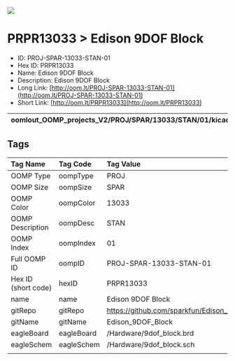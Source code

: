 


  
![][im]
# PRPR13033 > Edison 9DOF Block

- ID: PROJ-SPAR-13033-STAN-01
- Hex ID: PRPR13033
- Name: Edison 9DOF Block
- Description: Edison 9DOF Block
- Long Link: [http://oom.lt/PROJ-SPAR-13033-STAN-01](http://oom.lt/PROJ-SPAR-13033-STAN-01)
- Short Link: [http://oom.lt/PRPR13033](http://oom.lt/PRPR13033)
  

|oomlout_OOMP_projects_V2/PROJ/SPAR/13033/STAN/01/kicadPcb3dFront.png|oomlout_OOMP_projects_V2/PROJ/SPAR/13033/STAN/01/kicadPcb3dBack.png|oomlout_OOMP_projects_V2/PROJ/SPAR/13033/STAN/01/kicadPcb3d.png||
| :---: | :---: | :---: | :---: |

## Tags
  

|Tag Name|Tag Code|Tag Value|
| :--- | :--- | :--- |
|OOMP Type|oompType|PROJ|
|OOMP Size|oompSize|SPAR|
|OOMP Color|oompColor|13033|
|OOMP Description|oompDesc|STAN|
|OOMP Index|oompIndex|01|
|Full OOMP ID|oompID|PROJ-SPAR-13033-STAN-01|
|Hex ID (short code)|hexID|PRPR13033|
|name|name|Edison 9DOF Block|
|gitRepo|gitRepo|https://github.com/sparkfun/Edison_9DOF_Block|
|gitName|gitName|Edison_9DOF_Block|
|eagleBoard|eagleBoard|/Hardware/9dof_block.brd|
|eagleSchem|eagleSchem|/Hardware/9dof_block.sch|
||||



[im]: PROJ/SPAR/13033/STAN/01/kicadPcb3d_450.png
